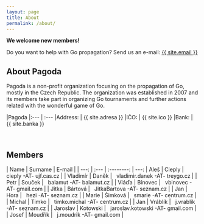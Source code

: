 ```yaml
---
layout: page
title: About
permalink: /about/
---
```


**We welcome new members!**

Do you want to help with Go propagation? Send us an e-mail:
<a href="mailto:{{ site.email }}">{{ site.email }}</a>

## About Pagoda

Pagoda is a non-profit organization focusing on the propagation of Go, mostly in the Czech Republic.
The organization was established in 2007 and its members take part in organizing Go tournaments and 
further actions related with the wonderful game of Go.


|Pagoda
|:--- | :---
|Address: | {{ site.adresa }}
|IČO:   | {{ site.ico }}
|Bank: | {{ site.banka }}

<br />

## Members

| Name | Surname |   E-mail   |
| ---: | :--- | :--------: | ---:
| Aleš | Cieply | &nbsp; cieply -AT- ujf.cas.cz |
| Vladimír | Daněk | &nbsp; vladimir.danek -AT- treygo.cz | 
| Petr | Souček | &nbsp; balamut -AT- balamut.cz | 
| Vláďa | Bínovec | &nbsp; vbinovec -AT- gmail.com | 
| Jitka | Bártová | &nbsp; JitkaBartova -AT- seznam.cz | 
| Jan | Hora | &nbsp; hezi -AT- seznam.cz | 
| Marie | Šimková | &nbsp; smarie -AT- centrum.cz |
| Michal | Timko | &nbsp; timko.michal -AT- centrum.cz |
| Jan | Vráblík | &nbsp; j.vrablik -AT- seznam.cz |
| Jaroslav | Kotowski | &nbsp; jaroslav.kotowski -AT- gmail.com |
| Josef | Moudřík | &nbsp; j.moudrik -AT- gmail.com |

